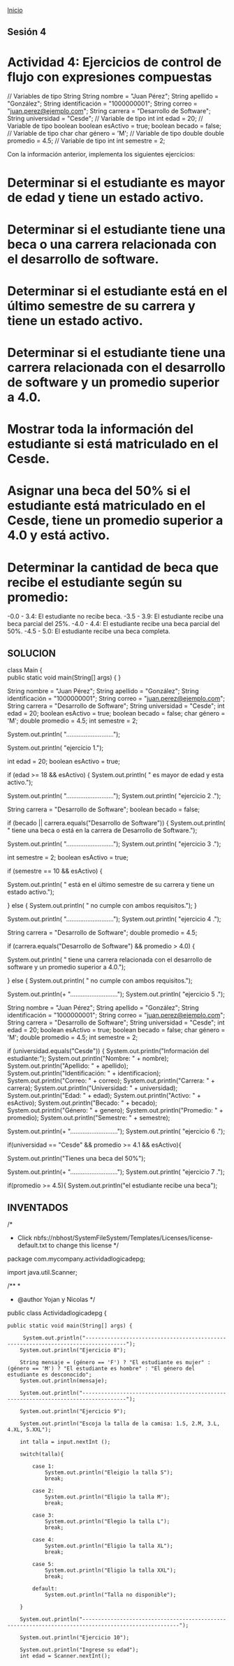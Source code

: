 <!-- No borrar o modificar -->
[Inicio](./index.md)

## Sesión 4


<!-- Su documentación aquí -->

# Actividad 4: Ejercicios de control de flujo con expresiones compuestas

// Variables de tipo String
String nombre = "Juan Pérez";
String apellido = "González";
String identificación = "1000000001";
String correo = "juan.perez@ejemplo.com";
String carrera = "Desarrollo de Software";
String universidad = "Cesde";
// Variable de tipo int
int edad = 20;
// Variable de tipo boolean
boolean esActivo = true;
boolean becado = false;
// Variable de tipo char
char género = 'M';
// Variable de tipo double
double promedio = 4.5;
// Variable de tipo int
int semestre = 2;

Con la información anterior, implementa los siguientes ejercicios:

# Determinar si el estudiante es mayor de edad y tiene un estado activo.

# Determinar si el estudiante tiene una beca o una carrera relacionada con el desarrollo de software.

# Determinar si el estudiante está en el último semestre de su carrera y tiene un estado activo.

# Determinar si el estudiante tiene una carrera relacionada con el desarrollo de software y un promedio superior a 4.0.
# Mostrar toda la información del estudiante si está matriculado en el Cesde.

# Asignar una beca del 50% si el estudiante está matriculado en el Cesde, tiene un promedio superior a 4.0 y está activo.

# Determinar la cantidad de beca que recibe el estudiante según su promedio:
-0.0 - 3.4: El estudiante no recibe beca.
-3.5 - 3.9: El estudiante recibe una beca parcial del 25%.
-4.0 - 4.4: El estudiante recibe una beca parcial del 50%.
-4.5 - 5.0: El estudiante recibe una beca completa.

## SOLUCION

class Main {  
public static void main(String[] args) {  }



  String nombre = "Juan Pérez";
String apellido = "González";
String identificación = "1000000001";
String correo = "juan.perez@ejemplo.com";
String carrera = "Desarrollo de Software";
String universidad = "Cesde";
int edad = 20;
boolean esActivo = true;
boolean becado = false;
char género = 'M';
double promedio = 4.5;
int semestre = 2;
  
  
 System.out.println( "...........................");

 System.out.println( "ejercicio 1.");

int edad = 20;
boolean esActivo = true;

if (edad >= 18 && esActivo) {
 System.out.println( " es mayor de edad y esta activo.");


 System.out.println( "...........................");
System.out.println( "ejercicio 2 .");

String carrera = "Desarrollo de Software";
boolean becado = false;

if (becado || carrera.equals("Desarrollo de Software")) {
System.out.println( " tiene una beca o está en la carrera de Desarrollo de Software.");


System.out.println( "...........................");
System.out.println( "ejercicio 3 .");

int semestre = 2;
boolean esActivo = true;

 if (semestre == 10 && esActivo) {
   
 System.out.println( " está en el último semestre de su carrera y tiene un estado activo.");
   
} else {
 System.out.println( " no cumple con ambos requisitos.");
 }

System.out.println( "...........................");
System.out.println( "ejercicio 4 .");

String carrera = "Desarrollo de Software";
double promedio = 4.5;

 if (carrera.equals("Desarrollo de Software") && promedio > 4.0) {
   
 System.out.println( " tiene una carrera relacionada con el desarrollo de software y un promedio superior a 4.0.");
   
 } else {
System.out.println( " no cumple con ambos requisitos.");


System.out.println(+ "...........................");
System.out.println( "ejercicio 5 .");

String nombre = "Juan Pérez";
String apellido = "González";
String identificación = "1000000001";
String correo = "juan.perez@ejemplo.com";
String carrera = "Desarrollo de Software";
String universidad = "Cesde";
int edad = 20;
boolean esActivo = true;
boolean becado = false;
char género = 'M';
double promedio = 4.5;
int semestre = 2;

 if (universidad.equals("Cesde")) {
System.out.println("Información del estudiante:"); System.out.println("Nombre: " + nombre);
System.out.println("Apellido: " + apellido); System.out.println("Identificación: " + identificacion);
System.out.println("Correo: " + correo);
System.out.println("Carrera: " + carrera);
System.out.println("Universidad: " + universidad);
System.out.println("Edad: " + edad);
System.out.println("Activo: " + esActivo);
System.out.println("Becado: " + becado);
System.out.println("Género: " + genero);
System.out.println("Promedio: " + promedio);
System.out.println("Semestre: " + semestre);
   


   
System.out.println(+ "...........................");
System.out.println( "ejercicio 6 .");

if(universidad == "Cesde"  && promedio >= 4.1 && esActivo){

System.out.println("Tienes una beca del 50%");


System.out.println(+ "...........................");
System.out.println( "ejercicio 7 .");

if(promedio >= 4.5){
System.out.println("el estudiante recibe una beca");

## INVENTADOS

/*
 * Click nbfs://nbhost/SystemFileSystem/Templates/Licenses/license-default.txt to change this license
 */

package com.mycompany.actividadlogicadepg;

 import java.util.Scanner;

/**
 *
 * @author Yojan y Nicolas
 */ 

public class Actividadlogicadepg {

    public static void main(String[] args) {
        
         System.out.println("-----------------------------------------------------------------------------------");
        System.out.println("Ejercicio 8");

        String mensaje = (género == 'F') ? "El estudiante es mujer" : (género == 'M') ? "El estudiante es hombre" : "El género del estudiante es desconocido";
        System.out.println(mensaje);
        
        System.out.println("------------------------------------------------------------------------------------");
        
        System.out.println("Ejercicio 9");
        
        System.out.println("Escoja la talla de la camisa: 1.S, 2.M, 3.L, 4.XL, 5.XXL");
        
        int talla = input.nextInt ();
        
        switch(talla){
        
            case 1:
                System.out.println("Eleigio la talla S");
                break;
                
            case 2:    
                System.out.println("Eligio la talla M");
                break;
                
            case 3:     
                System.out.println("Elegio la talla L");
                break; 
                
            case 4:    
                System.out.println("Eligio la talla XL");
                break; 
                
            case 5:    
                System.out.println("Eligio la talla XXL");
                break;
                
            default:    
                System.out.println("Talla no disponible");
                
        }      
      
        System.out.println("-----------------------------------------------------------------------------------------------------");
        
        System.out.println("Ejercicio 10");
        
        System.out.println("Ingrese su edad");
        int edad = Scanner.nextInt();







